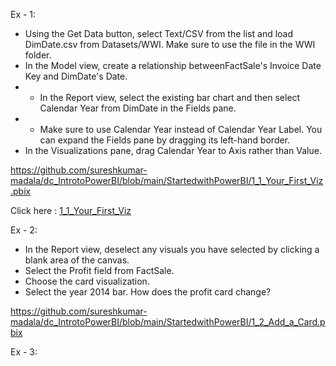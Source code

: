 
Ex - 1:

* Using the Get Data button, select Text/CSV from the list and load DimDate.csv from Datasets/WWI. Make sure to use the file in the WWI folder.
* In the Model view, create a relationship betweenFactSale's Invoice Date Key and DimDate's Date.
* * In the Report view, select the existing bar chart and then select Calendar Year from DimDate in the Fields pane.
* * Make sure to use Calendar Year instead of Calendar Year Label. You can expand the Fields pane by dragging its left-hand border.
* In the Visualizations pane, drag Calendar Year to Axis rather than Value.

https://github.com/sureshkumar-madala/dc_IntrotoPowerBI/blob/main/StartedwithPowerBI/1_1_Your_First_Viz.pbix

Click here : [1_1_Your_First_Viz]

[1_1_Your_First_Viz]: https://github.com/sureshkumar-madala/dc_IntrotoPowerBI/blob/main/StartedwithPowerBI/1_1_Your_First_Viz.pbix

Ex - 2:

* In the Report view, deselect any visuals you have selected by clicking a blank area of the canvas.
* Select the Profit field from FactSale.
* Choose the card visualization.
* Select the year 2014 bar. How does the profit card change?

https://github.com/sureshkumar-madala/dc_IntrotoPowerBI/blob/main/StartedwithPowerBI/1_2_Add_a_Card.pbix

Ex - 3:


